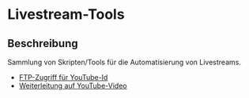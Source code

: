 # Livestream-Tools

## Beschreibung

Sammlung von Skripten/Tools für die Automatisierung von Livestreams.

- [FTP-Zugriff für YouTube-Id](LivestreamFtpAccess/README.md)
- [Weiterleitung auf YouTube-Video](LivestreamRedirect/README.md)
